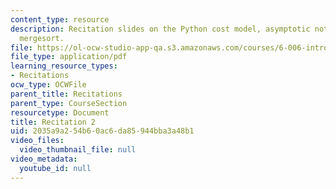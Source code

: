 ```yaml
---
content_type: resource
description: Recitation slides on the Python cost model, asymptotic notation, and
  mergesort.
file: https://ol-ocw-studio-app-qa.s3.amazonaws.com/courses/6-006-introduction-to-algorithms-spring-2008/2035a9a254b60ac6da85944bba3a48b1_recitation02.pdf
file_type: application/pdf
learning_resource_types:
- Recitations
ocw_type: OCWFile
parent_title: Recitations
parent_type: CourseSection
resourcetype: Document
title: Recitation 2
uid: 2035a9a2-54b6-0ac6-da85-944bba3a48b1
video_files:
  video_thumbnail_file: null
video_metadata:
  youtube_id: null
---
```

